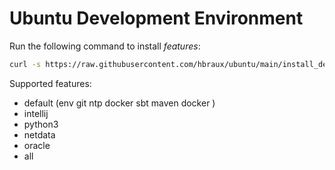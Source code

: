 # Ubuntu Development Environment

Run the following command to install *features*:
```sh
curl -s https://raw.githubusercontent.com/hbraux/ubuntu/main/install_desktop.sh | bash -s FEATURE ...
```

Supported features:
* default (env git ntp docker sbt maven docker )
* intellij
* python3
* netdata
* oracle
* all
